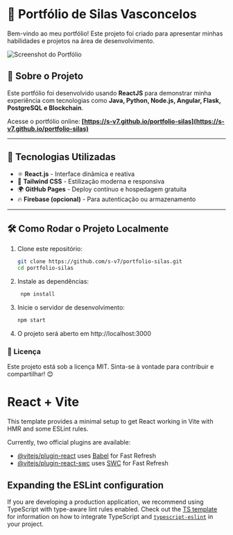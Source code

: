 # 🚀 Portfólio de Silas Vasconcelos

Bem-vindo ao meu portfólio! Este projeto foi criado para apresentar minhas habilidades e projetos na área de desenvolvimento.

![Screenshot do Portfólio](https://s-v7.github.io/portfolio-silas/screenshot.png) <!-- Substitua pelo link da imagem do seu site -->

## 🌟 Sobre o Projeto
Este portfólio foi desenvolvido usando **ReactJS** para demonstrar minha experiência com tecnologias como **Java, Python, Node.js, Angular, Flask, PostgreSQL e Blockchain**.

Acesse o portfólio online: **[https://s-v7.github.io/portfolio-silas](https://s-v7.github.io/portfolio-silas)**

---

## 🔧 Tecnologias Utilizadas
- ⚛️ **React.js** - Interface dinâmica e reativa
- 🎨 **Tailwind CSS** - Estilização moderna e responsiva
- 🌍 **GitHub Pages** - Deploy contínuo e hospedagem gratuita
- 🔥 **Firebase (opcional)** - Para autenticação ou armazenamento

---

## 🛠️ Como Rodar o Projeto Localmente
1. Clone este repositório:
   ```bash
   git clone https://github.com/s-v7/portfolio-silas.git
   cd portfolio-silas
   ```
2. Instale as dependências:
   ```bash
    npm install
   ```
3. Inicie o servidor de desenvolvimento:
   ```bash
   npm start
   ```
4. O projeto será aberto em http://localhost:3000

### 📝 Licença
Este projeto está sob a licença MIT. Sinta-se à vontade para contribuir e compartilhar! 😊

# React + Vite

This template provides a minimal setup to get React working in Vite with HMR and some ESLint rules.

Currently, two official plugins are available:

- [@vitejs/plugin-react](https://github.com/vitejs/vite-plugin-react/blob/main/packages/plugin-react) uses [Babel](https://babeljs.io/) for Fast Refresh
- [@vitejs/plugin-react-swc](https://github.com/vitejs/vite-plugin-react/blob/main/packages/plugin-react-swc) uses [SWC](https://swc.rs/) for Fast Refresh

## Expanding the ESLint configuration

If you are developing a production application, we recommend using TypeScript with type-aware lint rules enabled. Check out the [TS template](https://github.com/vitejs/vite/tree/main/packages/create-vite/template-react-ts) for information on how to integrate TypeScript and [`typescript-eslint`](https://typescript-eslint.io) in your project.
